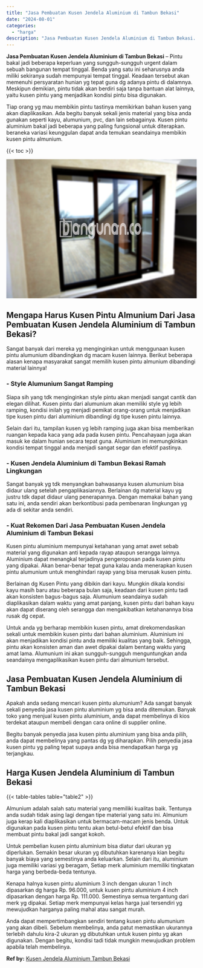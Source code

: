 ```yaml
---
title: "Jasa Pembuatan Kusen Jendela Aluminium di Tambun Bekasi"
date: "2024-08-01"
categories: 
  - "harga"
description: "Jasa Pembuatan Kusen Jendela Aluminium di Tambun Bekasi. Anda dapat mempertimbangkan sendiri tentang kusen pintu alumunium yang akan dibeli. Sebelum membelin..."
---
```


**Jasa Pembuatan Kusen Jendela Aluminium di Tambun Bekasi** – Pintu bakal jadi beberapa keperluan yang sungguh-sungguh urgent dalam sebuah bangunan tempat tinggal. Benda yang satu ini seharusnya anda miliki sekiranya sudah mempunyai tempat tinggal. Keadaan tersebut akan memenuhi persyaratan hunian yg tepat guna dg adanya pintu di dalamnya. Meskipun demikian, pintu tidak akan berdiri saja tanpa bantuan alat lainnya, yaitu kusen pintu yang menjadikan kondisi pintu bisa digunakan.

Tiap orang yg mau membikin pintu tastinya memikirkan bahan kusen yang akan diaplikasikan. Ada begitu banyak sekali jenis material yang bisa anda gunakan seperti kayu, alumunium, pvc, dan lain sebagainya. Kusen pintu aluminium bakal jadi beberapa yang paling fungsional untuk diterapkan. beraneka variasi keunggulan dapat anda temukan seandainya membikin kusen pintu almunium.

{{< toc >}}

![Jasa Pembuatan Kusen Jendela Aluminium di Tambun Bekasi](/images/harga-kusen-jendela-alumunium-27.png)

## Mengapa Harus Kusen Pintu Almunium Dari Jasa Pembuatan Kusen Jendela Aluminium di Tambun Bekasi?

Sangat banyak dari mereka yg menginginkan untuk menggunaan kusen pintu alumunium dibandingkan dg macam kusen lainnya. Berikut beberapa alasan kenapa masyarakat sangat memilih kusen pintu almunium dibandingi material lainnya!

### \- Style Alumunium Sangat Ramping

Siapa sih yang tdk menginginkan style pintu akan menjadi sangat cantik dan elegan dilihat. Kusen pintu dari alumunium akan memiliki style yg lebih ramping, kondisi inilah yg menjadi pemikat orang-orang untuk menjadikan tipe kusen pintu dari aluminium dibandingi dg tipe kusen pintu lainnya.

Selain dari itu, tampilan kusen yg lebih ramping juga akan bisa memberikan ruangan kepada kaca yang ada pada kusen pintu. Pencahayaan juga akan masuk ke dalam hunian secara tepat guna. Aluminium ini memungkinkan kondisi tempat tinggal anda menjadi sangat segar dan efektif pastinya.

### \- Kusen Jendela Aluminium di Tambun Bekasi Ramah Lingkungan

Sangat banyak yg tdk menyangkan bahwasanya kusen alumunium bisa didaur ulang setelah pengaplikasiannya. Berlainan dg material kayu yg justru tdk dapat didaur ulang penerapannya. Dengan memakai bahan yang satu ini, anda sendiri akan berkontibusi pada pembenaran lingkungan yg ada di sekitar anda sendiri.

### \- Kuat Rekomen Dari Jasa Pembuatan Kusen Jendela Aluminium di Tambun Bekasi

Kusen pintu aluminium mempunyai ketahanan yang amat awet sebab material yang digunakan anti kepada rayap ataupun serangga lainnya. Aluminium dapat menangkal terjadinya pengeroposan pada kusen pintu yang dipakai. Akan benar-benar tepat guna kalau anda menerapkan kusen pintu alumunium untuk menghindari rayap yang bisa merusak kusen pintu.

Berlainan dg Kusen Pintu yang dibikin dari kayu. Mungkin dikala kondisi kayu masih baru atau beberapa bulan saja, keadaan dari kusen pintu tadi akan konsisten bagus-bagus saja. Alumunium seandainya sudah diaplikasikan dalam waktu yang amat panjang, kusen pintu dari bahan kayu akan dapat diserang oleh serangga dan mengakibatkan ketahanannya bisa rusak dg cepat.

Untuk anda yg berharap membikin kusen pintu, amat direkomendasikan sekali untuk membikin kusen pintu dari bahan aluminium. Aluminium ini akan menjadikan kondisi pintu anda memiliki kualitas yang baik. Sehingga, pintu akan konsisten aman dan awet dipakai dalam bentang waktu yang amat lama. Alumunium ini akan sungguh-sungguh menguntungkan anda seandainya mengaplikasikan kusen pintu dari almunium tersebut.

## Jasa Pembuatan Kusen Jendela Aluminium di Tambun Bekasi

Apakah anda sedang mencari kusen pintu alumunium? Ada sangat banyak sekali penyedia jasa kusen pintu aluminium yg bisa anda ditemukan. Banyak toko yang menjual kusen pintu aluminium, anda dapat membelinya di kios terdekat ataupun membeli dengan cara online di supplier online.

Begitu banyak penyedia jasa kusen pintu aluminium yang bisa anda pilih, anda dapat membelinya yang pantas dg yg diharapkan. Pilih penyedia jasa kusen pintu yg paling tepat supaya anda bisa mendapatkan harga yg terjangkau.

## Harga Kusen Jendela Aluminium di Tambun Bekasi

{{< table-tables table="table2" >}}

Almunium adalah salah satu material yang memiliki kualitas baik. Tentunya anda sudah tidak asing lagi dengan tipe material yang satu ini. Almunium juga kerap kali diaplikasikan untuk bermacam-macam jenis benda. Untuk digunakan pada kusen pintu tentu akan betul-betul efektif dan bisa membuat pintu bakal jadi sangat kokoh.

Untuk pembelian kusen pintu aluminium bisa diatur dari ukuran yg diperlukan. Semakin besar ukuran yg dibutuhkan karenanya kian begitu banyak biaya yang semestinya anda keluarkan. Selain dari itu, aluminium juga memiliki variasi yg beragam, Setiap merk aluminium memiliki tingkatan harga yang berbeda-beda tentunya.

Kenapa halnya kusen pintu aluminium 3 inch dengan ukuran 1 inch dipasarkan dg harga Rp. 96.000, untuk kusen pintu aluminium 4 inch dipasarkan dengan harga Rp. 111.000. Semestinya semua tergantung dari merk yg dipakai. Setiap merk mempunyai kelas harga jual tersendiri yg mewujudkan harganya paling mahal atau sangat murah.

Anda dapat mempertimbangkan sendiri tentang kusen pintu alumunium yang akan dibeli. Sebelum membelinya, anda patut memastikan ukurannya terlebih dahulu kira-2 ukuran yg dibutuhkan untuk kusen pintu yg akan digunakan. Dengan begitu, kondisi tadi tidak mungkin mewujudkan problem apabila telah membelinya.

**Ref by:** [Kusen Jendela Aluminium Tambun Bekasi](https://id.wikipedia.org/wiki/Kusen)
